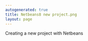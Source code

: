 ```yaml
---
autogenerated: true
title: Netbeans8 new project.png
layout: page
---
```


Creating a new project with Netbeans

